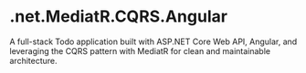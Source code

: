# .net.MediatR.CQRS.Angular
A full-stack Todo application built with ASP.NET Core Web API, Angular, and leveraging the CQRS pattern with MediatR for clean and maintainable architecture.
